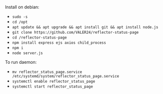 Install on debian:
 
 - `sudo -s`
 - `cd /opt`
 - `apt update && apt upgrade && apt install git && apt install node.js`
 - `git clone https://github.com/VALER24/reflector-status-page`
 - `cd /reflector-status-page`
 - `npm install express ejs axios child_process`
 - `npm i`
 - `node server.js`

To run daemon:

 - `mv reflector_status_page.service /etc/systemd/system/reflector_status_page.service`
 - `systemctl enable reflector_status_page`
 - `systemctl start reflector_status_page`
